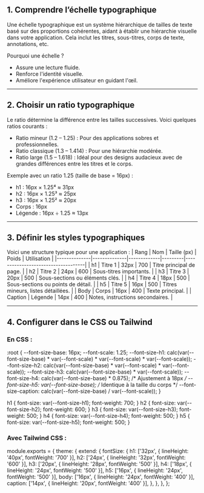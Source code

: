 ## 1. Comprendre l’échelle typographique
Une échelle typographique est un système hiérarchique de tailles de texte basé sur des proportions cohérentes, aidant à établir une hiérarchie visuelle dans votre application. Cela inclut les titres, sous-titres, corps de texte, annotations, etc.

Pourquoi une échelle ?
- Assure une lecture fluide.
- Renforce l'identité visuelle.
- Améliore l'expérience utilisateur en guidant l'œil.

---

## 2. Choisir un ratio typographique
Le ratio détermine la différence entre les tailles successives. Voici quelques ratios courants :
- Ratio mineur (1.2 – 1.25) : Pour des applications sobres et professionnelles.
- Ratio classique (1.3 – 1.414) : Pour une hiérarchie modérée.
- Ratio large (1.5 – 1.618) : Idéal pour des designs audacieux avec de grandes différences entre les titres et le corps.

Exemple avec un ratio 1.25 (taille de base = 16px) :
- h1 : 16px × 1.25⁴ ≈ 31px
- h2 : 16px × 1.25³ ≈ 25px
- h3 : 16px × 1.25² ≈ 20px
- Corps : 16px
- Légende : 16px ÷ 1.25 ≈ 13px

---

## 3. Définir les styles typographiques
Voici une structure typique pour une application :
| Rang         | Nom          | Taille (px) | Poids   | Utilisation                        |
|--------------|--------------|-------------|---------|------------------------------------|
| h1           | Titre 1      | 32px        | 700     | Titre principal de page.           |
| h2           | Titre 2      | 24px        | 600     | Sous-titres importants.            |
| h3           | Titre 3      | 20px        | 500     | Sous-sections ou éléments clés.    |
| h4           | Titre 4      | 18px        | 500     | Sous-sections ou points de détail. |
| h5           | Titre 5      | 16px        | 500     | Titres mineurs, listes détaillées. |
| Body         | Corps        | 16px        | 400     | Texte principal.                   |
| Caption      | Légende      | 14px        | 400     | Notes, instructions secondaires.   |

---

## 4. Configurer dans le CSS ou Tailwind
### En CSS :
:root {
  --font-size-base: 16px;
  --font-scale: 1.25;
  --font-size-h1: calc(var(--font-size-base) * var(--font-scale) * var(--font-scale) * var(--font-scale));
  --font-size-h2: calc(var(--font-size-base) * var(--font-scale) * var(--font-scale));
  --font-size-h3: calc(var(--font-size-base) * var(--font-scale));
  --font-size-h4: calc(var(--font-size-base) * 0.875); /* Ajustement à 18px */
  --font-size-h5: var(--font-size-base); /* Identique à la taille du corps */
  --font-size-caption: calc(var(--font-size-base) / var(--font-scale));
}

h1 { font-size: var(--font-size-h1); font-weight: 700; }
h2 { font-size: var(--font-size-h2); font-weight: 600; }
h3 { font-size: var(--font-size-h3); font-weight: 500; }
h4 { font-size: var(--font-size-h4); font-weight: 500; }
h5 { font-size: var(--font-size-h5); font-weight: 500; }

### Avec Tailwind CSS :
module.exports = {
  theme: {
    extend: {
      fontSize: {
        h1: ['32px', { lineHeight: '40px', fontWeight: '700' }],
        h2: ['24px', { lineHeight: '32px', fontWeight: '600' }],
        h3: ['20px', { lineHeight: '28px', fontWeight: '500' }],
        h4: ['18px', { lineHeight: '24px', fontWeight: '500' }],
        h5: ['16px', { lineHeight: '24px', fontWeight: '500' }],
        body: ['16px', { lineHeight: '24px', fontWeight: '400' }],
        caption: ['14px', { lineHeight: '20px', fontWeight: '400' }],
      },
    },
  },
};
